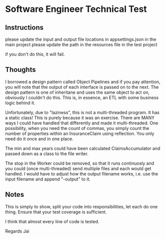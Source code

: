 # Software Engineer Technical Test

## Instructions
please update the input and output file locations in appsettings.json in the main project
please update the path in the resources file in the test project

if you don't do this, it will fail.

## Thoughts
I borrowed a design pattern called Object Pipelines and if you pay attention, you will note that the output of each interface is passed on to the next. The design pattern is one of inheritane and uses the same object to act on, obviously I couldn't do this. This is, in essence, an ETL with some business logic behind it.

Unfortunately, due to "laziness", this is not a multi-threaded program. It has a static class! This is purely because it was an exercise. There are MANY ways I could have handled that differently and made it multi-threaded. One possibility, when you need the count of commas, you simply count the number of properties within an InsuranceClaim using reflection. You only need do it once and in one place.

The min and max years could have been calculated ClaimsAccumulator and passed down as a class to the file writer.

The stop in the Worker could be removed, so that it runs continuosly and you could (once multi-threaded) send multiple files and each would get handled. I would have to adjust how the output filename works, i.e. use the input filename and append "-output" to it.

## Notes

This is simply to show, split your code into responsibilities, let each do one thing.
Ensure that your test coverage is sufficient. 

I think that almost every line of code is tested.

Regards
Jai

